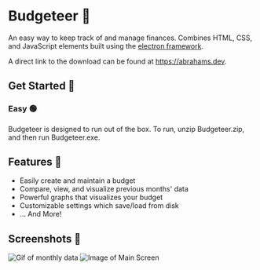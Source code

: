 # Budgeteer 💸

An easy way to keep track of and manage finances.
Combines HTML, CSS, and JavaScript elements built using the [electron framework](https://www.electronjs.org/).

A direct link to the download can be found at https://abrahams.dev.

## Get Started 🔰
### Easy 🟢
Budgeteer is designed to run out of the box. To run, unzip Budgeteer.zip, and then run Budgeteer.exe.

## Features 📃
* Easily create and maintain a budget
* Compare, view, and visualize previous months' data
* Powerful graphs that visualizes your budget
* Customizable settings which save/load from disk
* ... And More!

## Screenshots 📸
![Gif of monthly data](https://thumbs.gfycat.com/MenacingFrighteningFrog-size_restricted.gif)
![Image of Main Screen](https://abrahams.dev/images/gallery/budgteermain.png)
